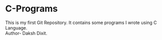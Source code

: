 # C-Programs
This is my first Git Repository. It contains some programs I wrote using C Language.
<br>
Author- Daksh Dixit.
